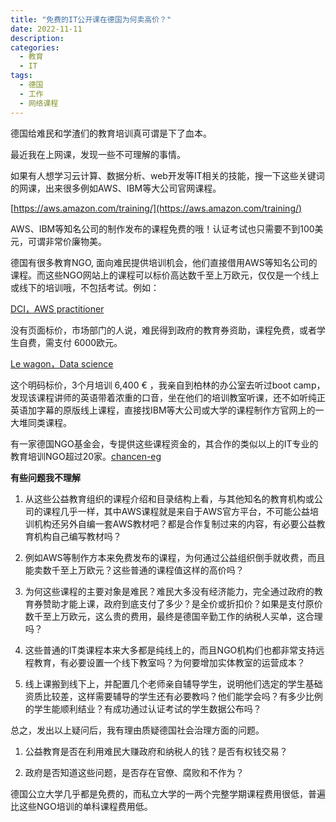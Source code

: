 ```yaml
---
title: "免费的IT公开课在德国为何卖高价？"
date: 2022-11-11
description: 
categories:
  - 教育
  - IT
tags:
  - 德国
  - 工作
  - 网络课程
---
```



德国给难民和学渣们的教育培训真可谓是下了血本。


最近我在上网课，发现一些不可理解的事情。

如果有人想学习云计算、数据分析、web开发等IT相关的技能，搜一下这些关键词的网课，出来很多例如AWS、IBM等大公司官网课程。

[https://aws.amazon.com/training/](https://aws.amazon.com/training/)

AWS、IBM等知名公司的制作发布的课程免费的哦！认证考试也只需要不到100美元，可谓非常价廉物美。

德国有很多教育NGO, 面向难民提供培训机会，他们直接借用AWS等知名公司的课程。而这些NGO网站上的课程可以标价高达数千至上万欧元，仅仅是一个线上或线下的培训哦，不包括考试。例如：

[DCI，AWS practitioner](https://digitalcareerinstitute.org/courses/aws-re-start-program/)

没有页面标价，市场部门的人说，难民得到政府的教育券资助，课程免费，或者学生自费，需支付 6000欧元。

[Le wagon，Data science](https://www.lewagon.com/nantes/data-science-course)

这个明码标价，3个月培训 6,400 € ，我亲自到柏林的办公室去听过boot camp，发现该课程讲师的英语带着浓重的口音，坐在他们的培训教室听课，还不如听纯正英语加字幕的原版线上课程，直接找IBM等大公司或大学的课程制作方官网上的一大堆同类课程。

有一家德国NGO基金会，专提供这些课程资金的，其合作的类似以上的IT专业的教育培训NGO超过20家。[chancen-eg](https://chancen-eg.de/en/our-partner-institutions)

**有些问题我不理解**

1. 从这些公益教育组织的课程介绍和目录结构上看，与其他知名的教育机构或公司的课程几乎一样，其中AWS课程就是来自于AWS官方平台，不可能公益培训机构还另外自编一套AWS教材吧？都是合作复制过来的内容，有必要公益教育机构自己编写教材吗？

2. 例如AWS等制作方本来免费发布的课程，为何通过公益组织倒手就收费，而且能卖数千至上万欧元？这些普通的课程值这样的高价吗？

3. 为何这些课程的主要对象是难民？难民大多没有经济能力，完全通过政府的教育券赞助才能上课，政府到底支付了多少？是全价或折扣价？如果是支付原价数千至上万欧元，这么贵的费用，最终是德国辛勤工作的纳税人买单，这合理吗？

4. 这些普通的IT类课程本来大多都是纯线上的，而且NGO机构们也都非常支持远程教育，有必要设置一个线下教室吗？为何要增加实体教室的运营成本？

5. 线上课搬到线下上，并配置几个老师亲自辅导学生，说明他们选定的学生基础资质比较差，这样需要辅导的学生还有必要教吗？他们能学会吗？有多少比例的学生能顺利结业？有成功通过认证考试的学生数据公布吗？

总之，发出以上疑问后，我有理由质疑德国社会治理方面的问题。

1. 公益教育是否在利用难民大赚政府和纳税人的钱？是否有权钱交易？

2. 政府是否知道这些问题，是否存在官僚、腐败和不作为？

德国公立大学几乎都是免费的，而私立大学的一两个完整学期课程费用很低，普遍比这些NGO培训的单科课程费用低。